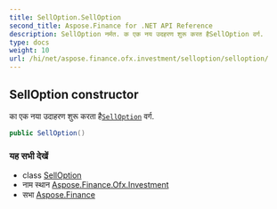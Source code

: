 ```yaml
---
title: SellOption.SellOption
second_title: Aspose.Finance for .NET API Reference
description: SellOption नर्मत. क एक नय उदहरण शुरू करत हैSellOption वर्ग.
type: docs
weight: 10
url: /hi/net/aspose.finance.ofx.investment/selloption/selloption/
---
```

## SellOption constructor

का एक नया उदाहरण शुरू करता है[`SellOption`](../) वर्ग.

```csharp
public SellOption()
```

### यह सभी देखें

* class [SellOption](../)
* नाम स्थान [Aspose.Finance.Ofx.Investment](../../selloption/)
* सभा [Aspose.Finance](../../../)


